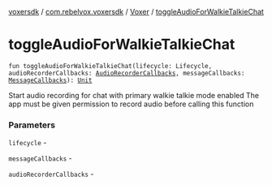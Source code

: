 [voxersdk](../../index.md) / [com.rebelvox.voxersdk](../index.md) / [Voxer](index.md) / [toggleAudioForWalkieTalkieChat](./toggle-audio-for-walkie-talkie-chat.md)

# toggleAudioForWalkieTalkieChat

`fun toggleAudioForWalkieTalkieChat(lifecycle: Lifecycle, audioRecorderCallbacks: `[`AudioRecorderCallbacks`](../../com.rebelvox.voxersdk.chat/-audio-recorder-callbacks/index.md)`, messageCallbacks: `[`MessageCallbacks`](../../com.rebelvox.voxersdk.chat/-message-callbacks/index.md)`): `[`Unit`](https://kotlinlang.org/api/latest/jvm/stdlib/kotlin/-unit/index.html)

Start audio recording for chat with primary walkie talkie mode enabled
The app must be given permission to record audio before calling this function

### Parameters

`lifecycle` -

`messageCallbacks` -

`audioRecorderCallbacks` - 